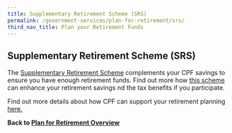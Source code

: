 ```yaml
---
title: Supplementary Retirement Scheme (SRS)
permalink: /government-services/plan-for-retirement/srs/
third_nav_title: Plan your Retirement Funds
---
```


## Supplementary Retirement Scheme (SRS)

The <a href="https://www.mof.gov.sg/MOF-For/Individuals/Supplementary-Retirement-Scheme-SRS" target="_blank">Supplementary Retirement Scheme</a> complements your CPF savings to ensure you have enough retirement funds. Find out more how <a href="https://www.mof.gov.sg/MOF-For/Individuals/Supplementary-Retirement-Scheme-SRS" target="_blank">this scheme</a> can enhance your retirement savings nd the tax benefits if you participate.

Find out more details about how CPF can support your retirement planning <a href="https://www.cpf.gov.sg/Assets/members/Documents/RetirementPlanningBooklet_Eng.pdf" target="_blank">here.</a>

**Back to [Plan for Retirement Overview](/government-services/plan-for-retirement/overview/)**
